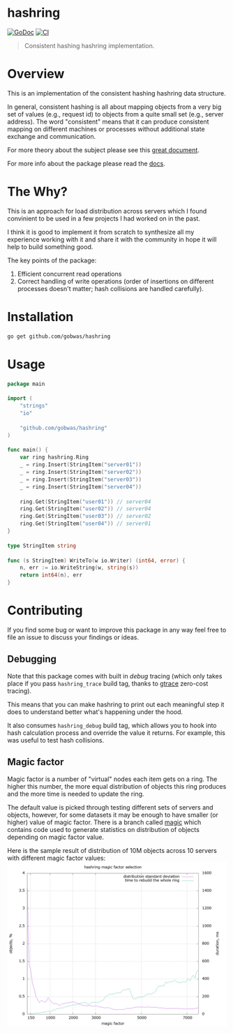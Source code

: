 # hashring

[![GoDoc][godoc-image]][godoc-url]
[![CI][ci-badge]][ci-url]

> Consistent hashing hashring implementation.

# Overview

This is an implementation of the consistent hashing hashring data structure.

In general, consistent hashing is all about mapping objects from a very big set
of values (e.g., request id) to objects from a quite small set (e.g., server
address). The word "consistent" means that it can produce consistent mapping on
different machines or processes without additional state exchange and
communication.

For more theory about the subject please see this [great
document][stanford-doc].

For more info about the package please read the [docs][godoc-url].

# The Why?

This is an approach for load distribution across servers which I found
convinient to be used in a few projects I had worked on in the past. 

I think it is good to implement it from scratch to synthesize all my experience
working with it and share it with the community in hope it will help to build
something good.

The key points of the package:
1) Efficient concurrent read operations
2) Correct handling of write operations (order of insertions on different
processes doesn't matter; hash collisions are handled carefully).

# Installation

```bash
go get github.com/gobwas/hashring
```

# Usage

```go
package main

import (
	"strings"
	"io"

	"github.com/gobwas/hashring"
)

func main() {
	var ring hashring.Ring
	_ = ring.Insert(StringItem("server01"))
	_ = ring.Insert(StringItem("server02"))
	_ = ring.Insert(StringItem("server03"))
	_ = ring.Insert(StringItem("server04"))

	ring.Get(StringItem("user01")) // server04
	ring.Get(StringItem("user02")) // server04
	ring.Get(StringItem("user03")) // server02
	ring.Get(StringItem("user04")) // server01
}

type StringItem string

func (s StringItem) WriteTo(w io.Writer) (int64, error) {
	n, err := io.WriteString(w, string(s))
	return int64(n), err
}
```

# Contributing

If you find some bug or want to improve this package in any way feel free to
file an issue to discuss your findings or ideas.

## Debugging

Note that this package comes with built in _debug_ tracing (which only takes
place if you pass `hashring_trace` build tag, thanks to [gtrace][gtrace]
zero-cost tracing).

This means that you can make hashring to print out each meaningful step it does
to understand better what's happening under the hood.

It also consumes `hashring_debug` build tag, which allows you to hook into hash
calculation process and override the value it returns. For example, this was
useful to test hash collisions.

## Magic factor

Magic factor is a number of "virtual" nodes each item gets on a ring. The
higher this number, the more equal distribution of objects this ring produces
and the more time is needed to update the ring.

The default value is picked through testing different sets of servers and
objects, however, for some datasets it may be enough to have smaller (or
higher) value of magic factor. There is a branch called [magic][magic] which
contains code used to generate statistics on distribution of objects depending
on magic factor value.

Here is the sample result of distribution of 10M objects across 10 servers with
different magic factor values:
<img alt="Magic factor plot" src="https://github.com/gobwas/hashring/blob/magic/magicfactor.png" width="800">

[godoc-image]:  https://godoc.org/github.com/gobwas/hashring?status.svg
[godoc-url]:    https://godoc.org/github.com/gobwas/hashring
[ci-badge]:     https://github.com/gobwas/hashring/actions/workflows/main.yml/badge.svg?branch=main
[ci-url]:       https://github.com/gobwas/hashring/actions/workflows/main.yml
[stanford-doc]: https://theory.stanford.edu/~tim/s16/l/l1.pdf
[gtrace]:       https://github.com/gobwas/gtrace
[magic]:        https://github.com/gobwas/hashring/tree/magic
[magic-image]:  https://github.com/gobwas/hashring/blob/magic/magicfactor.png
